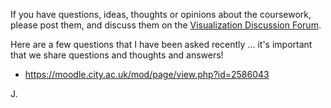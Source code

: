 If you have questions, ideas, thoughts or opinions about the coursework, please post them, and discuss them on the <a href="https://moodle.city.ac.uk/mod/forum/view.php?f=94494">Visualization Discussion Forum</a>.

Here are a few questions that I have been asked recently ... it's important that we share questions and thoughts and answers!

- https://moodle.city.ac.uk/mod/page/view.php?id=2586043

J.
